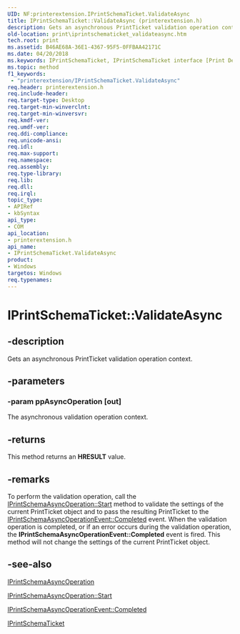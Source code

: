 ```yaml
---
UID: NF:printerextension.IPrintSchemaTicket.ValidateAsync
title: IPrintSchemaTicket::ValidateAsync (printerextension.h)
description: Gets an asynchronous PrintTicket validation operation context.
old-location: print\iprintschematicket_validateasync.htm
tech.root: print
ms.assetid: B46AE68A-36E1-4367-95F5-0FFBAA42171C
ms.date: 04/20/2018
ms.keywords: IPrintSchemaTicket, IPrintSchemaTicket interface [Print Devices],ValidateAsync method, IPrintSchemaTicket.ValidateAsync, IPrintSchemaTicket::ValidateAsync, ValidateAsync, ValidateAsync method [Print Devices], ValidateAsync method [Print Devices],IPrintSchemaTicket interface, print.iprintschematicket_validateasync, printerextension/IPrintSchemaTicket::ValidateAsync
ms.topic: method
f1_keywords:
 - "printerextension/IPrintSchemaTicket.ValidateAsync"
req.header: printerextension.h
req.include-header: 
req.target-type: Desktop
req.target-min-winverclnt: 
req.target-min-winversvr: 
req.kmdf-ver: 
req.umdf-ver: 
req.ddi-compliance: 
req.unicode-ansi: 
req.idl: 
req.max-support: 
req.namespace: 
req.assembly: 
req.type-library: 
req.lib: 
req.dll: 
req.irql: 
topic_type:
- APIRef
- kbSyntax
api_type:
- COM
api_location:
- printerextension.h
api_name:
- IPrintSchemaTicket.ValidateAsync
product:
- Windows
targetos: Windows
req.typenames: 
---
```


# IPrintSchemaTicket::ValidateAsync


## -description


Gets an asynchronous PrintTicket validation operation context.


## -parameters




### -param ppAsyncOperation [out]

The asynchronous validation operation context.


## -returns



This method returns an <b>HRESULT</b> value.




## -remarks



 To perform the validation operation, call the <a href="https://docs.microsoft.com/windows-hardware/drivers/ddi/content/printerextension/nf-printerextension-iprintschemaasyncoperation-start">IPrintSchemaAsyncOperation::Start</a> method to validate the settings of the current PrintTicket object and to pass the resulting PrintTicket to the <a href="https://docs.microsoft.com/windows-hardware/drivers/ddi/content/printerextension/nf-printerextension-iprintschemaasyncoperationevent-completed">IPrintSchemaAsyncOperationEvent::Completed</a> event. When the validation operation is completed, or if an error occurs during the validation operation, the <b>IPrintSchemaAsyncOperationEvent::Completed</b> event is fired. This method will not change the settings of the current PrintTicket object.




## -see-also




<a href="https://docs.microsoft.com/windows-hardware/drivers/ddi/content/printerextension/nn-printerextension-iprintschemaasyncoperation">IPrintSchemaAsyncOperation</a>



<a href="https://docs.microsoft.com/windows-hardware/drivers/ddi/content/printerextension/nf-printerextension-iprintschemaasyncoperation-start">IPrintSchemaAsyncOperation::Start</a>



<a href="https://docs.microsoft.com/windows-hardware/drivers/ddi/content/printerextension/nf-printerextension-iprintschemaasyncoperationevent-completed">IPrintSchemaAsyncOperationEvent::Completed</a>



<a href="https://docs.microsoft.com/windows-hardware/drivers/ddi/content/printerextension/nn-printerextension-iprintschematicket">IPrintSchemaTicket</a>
 

 

